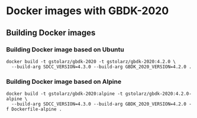 # Docker images with GBDK-2020

## Building Docker images

### Building Docker image based on Ubuntu
```shell-script
docker build -t gstolarz/gbdk-2020 -t gstolarz/gbdk-2020:4.2.0 \
  --build-arg SDCC_VERSION=4.3.0 --build-arg GBDK_2020_VERSION=4.2.0 .
```

### Building Docker image based on Alpine
```shell-script
docker build -t gstolarz/gbdk-2020:alpine -t gstolarz/gbdk-2020:4.2.0-alpine \
  --build-arg SDCC_VERSION=4.3.0 --build-arg GBDK_2020_VERSION=4.2.0 -f Dockerfile-alpine .
```
